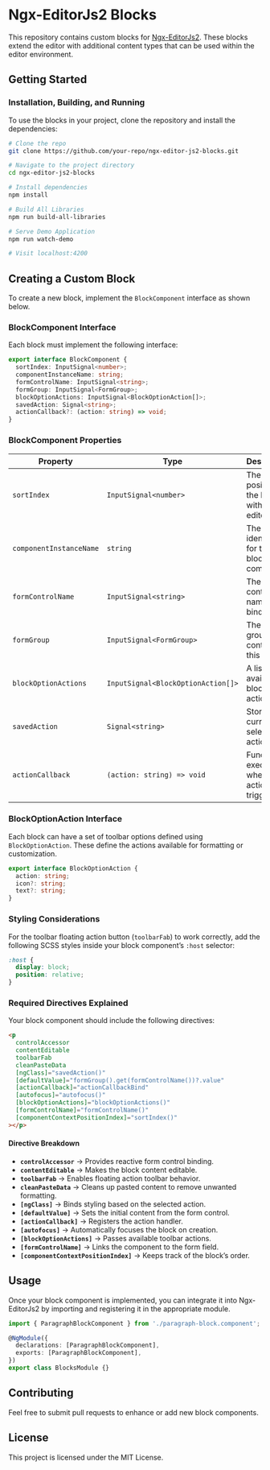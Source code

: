# Ngx-EditorJs2 Blocks

This repository contains custom blocks for [Ngx-EditorJs2](https://github.com/Ba5ik7/ngx-editorjs2). These blocks extend the editor with additional content types that can be used within the editor environment.

## Getting Started

### Installation, Building, and Running

To use the blocks in your project, clone the repository and install the dependencies:

```sh
# Clone the repo
git clone https://github.com/your-repo/ngx-editor-js2-blocks.git

# Navigate to the project directory
cd ngx-editor-js2-blocks

# Install dependencies
npm install

# Build All Libraries
npm run build-all-libraries

# Serve Demo Application
npm run watch-demo

# Visit localhost:4200
```

## Creating a Custom Block

To create a new block, implement the `BlockComponent` interface as shown below.

### BlockComponent Interface

Each block must implement the following interface:

```typescript
export interface BlockComponent {
  sortIndex: InputSignal<number>;
  componentInstanceName: string;
  formControlName: InputSignal<string>;
  formGroup: InputSignal<FormGroup>;
  blockOptionActions: InputSignal<BlockOptionAction[]>;
  savedAction: Signal<string>;
  actionCallback?: (action: string) => void;
}
```

### BlockComponent Properties

| Property              | Type                              | Description |
|-----------------------|---------------------------------|-------------|
| `sortIndex`          | `InputSignal<number>`           | The index position of the block within the editor. |
| `componentInstanceName` | `string`                   | The unique identifier for the block component. |
| `formControlName`     | `InputSignal<string>`          | The form control name for binding. |
| `formGroup`          | `InputSignal<FormGroup>`       | The form group containing this block. |
| `blockOptionActions` | `InputSignal<BlockOptionAction[]>` | A list of available block actions. |
| `savedAction`        | `Signal<string>`               | Stores the currently selected action. |
| `actionCallback`     | `(action: string) => void`     | Function to execute when an action is triggered. |

### BlockOptionAction Interface

Each block can have a set of toolbar options defined using `BlockOptionAction`. These define the actions available for formatting or customization.

```typescript
export interface BlockOptionAction {
  action: string;
  icon?: string;
  text?: string;
}
```

### Styling Considerations

For the toolbar floating action button (`toolbarFab`) to work correctly, add the following SCSS styles inside your block component’s `:host` selector:

```scss
:host {
  display: block;
  position: relative;
}
```

### Required Directives Explained

Your block component should include the following directives:

```html
<p
  controlAccessor
  contentEditable
  toolbarFab
  cleanPasteData
  [ngClass]="savedAction()"
  [defaultValue]="formGroup().get(formControlName())?.value"
  [actionCallback]="actionCallbackBind"
  [autofocus]="autofocus()"
  [blockOptionActions]="blockOptionActions()"
  [formControlName]="formControlName()"
  [componentContextPositionIndex]="sortIndex()"
></p>
```

#### Directive Breakdown
- **`controlAccessor`** → Provides reactive form control binding.
- **`contentEditable`** → Makes the block content editable.
- **`toolbarFab`** → Enables floating action toolbar behavior.
- **`cleanPasteData`** → Cleans up pasted content to remove unwanted formatting.
- **`[ngClass]`** → Binds styling based on the selected action.
- **`[defaultValue]`** → Sets the initial content from the form control.
- **`[actionCallback]`** → Registers the action handler.
- **`[autofocus]`** → Automatically focuses the block on creation.
- **`[blockOptionActions]`** → Passes available toolbar actions.
- **`[formControlName]`** → Links the component to the form field.
- **`[componentContextPositionIndex]`** → Keeps track of the block’s order.

## Usage

Once your block component is implemented, you can integrate it into Ngx-EditorJs2 by importing and registering it in the appropriate module.

```typescript
import { ParagraphBlockComponent } from './paragraph-block.component';

@NgModule({
  declarations: [ParagraphBlockComponent],
  exports: [ParagraphBlockComponent],
})
export class BlocksModule {}
```

## Contributing

Feel free to submit pull requests to enhance or add new block components.

## License

This project is licensed under the MIT License.